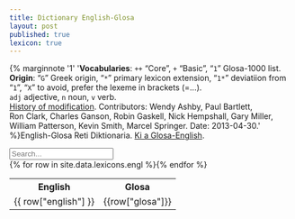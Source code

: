 ```yaml
---
title: Dictionary English-Glosa
layout: post
published: true
lexicon: true
---
```


{% marginnote '1' '**Vocabularies**: `++` “Core”, `+` “Basic”, “`1`” Glosa-1000 list.<br>**Origin**: “`G`” Greek origin, “`*`” primary lexicon extension, “`1*`” deviatiion from “`1`”, “`X`” to avoid, prefer the lexeme in brackets (=...).<br>`adj` adjective, `n` noun, `v` verb.<br>[History of modification](gidhist.htm). Contributors: Wendy Ashby, Paul Bartlett, Ron Clark, Charles Ganson, Robin Gaskell, Nick Hempshall, Gary Miller, William Patterson, Kevin Smith, Marcel Springer. Date: 2013-04-30.' %}English-Glosa Reti Diktionaria. [Ki a Glosa-English](glen).

<input type="text" id="lexiconInput" onkeyup="lexiconInput()" placeholder="Search..." title="Type in a word">

<div class="table-wrapper"><table id="lexicon">
  <tr class="header"><th><strong>English</strong></th><th><strong>Glosa</strong></th></tr>
{% for row in site.data.lexicons.engl %}<tr><td>{{ row["english"] }}</td><td>{{row["glosa"]}}</td></tr>{% endfor %}
</table></div>
